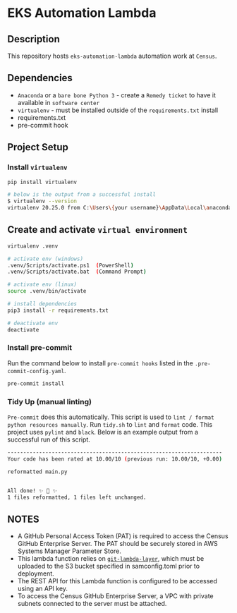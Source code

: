 # EKS Automation Lambda

## Description

This repository hosts `eks-automation-lambda` automation work at `Census`.

## Dependencies

- `Anaconda` or a `bare bone Python 3` - create a `Remedy ticket` to have it available in `software center`
- `virtualenv` - must be installed outside of the `requirements.txt` install
- requirements.txt
- pre-commit hook

## Project Setup

### Install `virtualenv`

```sh
pip install virtualenv

# below is the output from a successful install
$ virtualenv --version
virtualenv 20.25.0 from C:\Users\{your username}\AppData\Local\anaconda3\Lib\site-packages\virtualenv\__init__.py
```

## Create and activate `virtual environment`

```sh
virtualenv .venv

# activate env (windows)
.venv/Scripts/activate.ps1  (PowerShell)
.venv/Scripts/activate.bat  (Command Prompt)

# activate env (linux)
source .venv/bin/activate

# install dependencies
pip3 install -r requirements.txt

# deactivate env
deactivate
```

### Install pre-commit

Run the command below to install `pre-commit hooks` listed in the `.pre-commit-config.yaml`.

```sh
pre-commit install
```

### Tidy Up (manual linting)

`Pre-commit` does this automatically. This script is used to `lint / format python resources manually`. Run `tidy.sh` to `lint` and `format` code. This project uses `pylint` and `black`. Below is an example output from a successful run of this script.

```sh
--------------------------------------------------------------------
Your code has been rated at 10.00/10 (previous run: 10.00/10, +0.00)

reformatted main.py


All done! ✨ 🍰 ✨
1 files reformatted, 1 files left unchanged.
```

## NOTES

- A GitHub Personal Access Token (PAT) is required to access the Census GitHub Enterprise Server. The PAT should be securely stored in AWS Systems Manager Parameter Store.
- This lambda function relies on [`git-lambda-layer`](https://github.com/lambci/git-lambda-layer), which must be uploaded to the S3 bucket specified in samconfig.toml prior to deployment.
- The REST API for this Lambda function is configured to be accessed using an API key.
- To access the Census GitHub Enterprise Server, a VPC with private subnets connected to the server must be attached.
